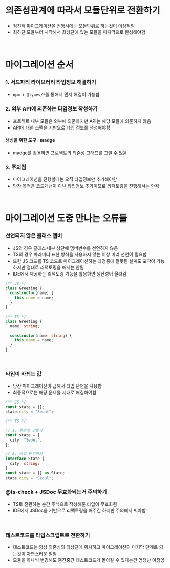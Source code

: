 # 의존성관계에 따라서 모듈단위로 전환하기

- 점진적 마이그레이션을 진행시에는 모듈단위로 하는것이 이상적임
- 최하단 모듈부터 시작해서 최상단에 있는 모듈을 마지막으로 완성해야함

<br>

# 마이그레이션 순서

### 1. 서드파티 라이브러리 타입정보 해결하기

- `npm i @types/*`를 통해서 먼저 해결이 가능함

### 2. 외부 API에 의존하는 타입정보 작성하기

- 프로젝트 내부 모듈은 외부에 의존하지만 API는 해당 모듈에 의존하지 않음
- API에 대한 스펙을 기반으로 타입 정보를 생성해야함

#### 생성을 위한 도구 : madge

- madge를 활용하면 프로젝트의 의존성 그래프를 그릴 수 있음

### 3. 주의점

- 마이그레이션을 진행할때는 오직 타입정보만 추가해야함
- 당장 목적은 코드개선이 아닌 타입정보 추가이므로 리팩토링을 진행해서는 안됨

<br/>

# 마이그레이션 도중 만나는 오류들

### 선언되지 않은 클래스 멤버

- JS의 경우 클래스 내부 상단에 멤버변수를 선언하지 않음
- TS의 경우 파라미터 표현 방식을 사용하지 않는 이상 미리 선언이 필요함
- 또한 JS 코드를 TS 코드로 마이그레이션하는 과정중에 잘못된 설계도 포착이 가능하지만 절대로 리팩토링을 해서는 안됨
- IDE에서 제공하는 리팩토링 기능을 활용하면 생산성이 올라감

```ts
/** JS */
class Greeting {
  constructor(name) {
    this.name = name;
  }
}

/** TS */
class Greeting {
  name: string;

  constructor(name: string) {
    this.name = name;
  }
}
```

<br/>

### 타입이 바뀌는 값

- 당장 마이그레이션이 급해서 타입 단언을 사용함
- 최종적으로는 해당 문제를 제대로 해결해야함

```ts
/** JS */
const state = {};
state.city = "Seoul";

/** TS */

// 1. 한번에 만들기
const state = {
  city: "Seoul",
};

// 2. 타입 단언하기
interface State {
  city: string;
}
const state = {} as State;
state.city = "Seoul";
```

### @ts-check + JSDoc 무효화되는거 주의하기

- TS로 전환하는 순간 주석으로 작성해둔 타입이 무효화됨
- IDE에서 JSDoc을 기반으로 리팩토링을 해주긴 하지만 주의해서 써야함

<br/>

### 테스트코드를 타입스크립트로 전환하기

- 테스트코드는 항상 의존성의 최상단에 위치하고 마이그레이션의 마지막 단계로 되는것이 자연스러운 일임
- 모듈을 하나씩 변경해도 중간중간 테스트코드가 돌아갈 수 있다는건 엄청난 이점임
